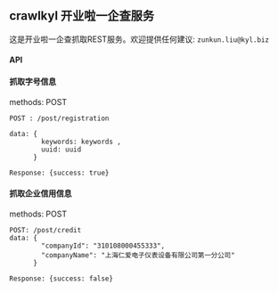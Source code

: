 crawlkyl 开业啦一企查服务
-------
这是开业啦一企查抓取REST服务。欢迎提供任何建议: `zunkun.liu@kyl.biz`

#### API

#### 抓取字号信息
methods: POST

```
POST : /post/registration

data: {
        keywords: keywords ,
        uuid: uuid
      }

Response: {success: true}
```

#### 抓取企业信用信息
methods: POST

```
POST: /post/credit
data: {
        "companyId": "310108000455333",
        "companyName": "上海仁爱电子仪表设备有限公司第一分公司"
      }

Response: {success: false}
```


